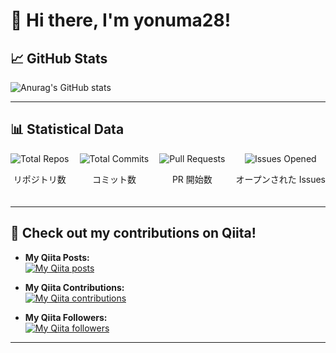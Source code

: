 # 👋 Hi there, I'm yonuma28!

## 📈 GitHub Stats

![Anurag's GitHub stats](https://github-readme-stats.vercel.app/api?username=yonuma28&hide=contribs,prs&show_icons=true&count_private=true&hide_title=true)

---

## 📊 Statistical Data

<div style="display: flex; justify-content: space-between; align-items: center; margin-bottom: 20px;"> <div style="text-align: center;"> <img src="https://img.shields.io/badge/Repos-20-blue?style=flat-square" alt="Total Repos"> <p>リポジトリ数</p> </div> <div style="text-align: center;"> <img src="https://img.shields.io/badge/Commits-530-green?style=flat-square" alt="Total Commits"> <p>コミット数</p> </div> <div style="text-align: center;"> <img src="https://img.shields.io/badge/PRs-15-yellow?style=flat-square" alt="Pull Requests"> <p>PR 開始数</p> </div> <div style="text-align: center;"> <img src="https://img.shields.io/badge/Issues-8-orange?style=flat-square" alt="Issues Opened"> <p>オープンされた Issues</p> </div> </div>

---

## 📝 Check out my contributions on Qiita!

- **My Qiita Posts:**  
  [![My Qiita posts](https://qiita-badge.apiapi.app/s/yonuma28/posts.svg)](http://qiita.com/yonuma28)
  
- **My Qiita Contributions:**  
  [![My Qiita contributions](https://qiita-badge.apiapi.app/s/yonuma28/contributions.svg)](http://qiita.com/yonuma28)

- **My Qiita Followers:**  
  [![My Qiita followers](https://qiita-badge.apiapi.app/s/yonuma28/followers.svg)](http://qiita.com/yonuma28)

---
